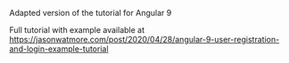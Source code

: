 Adapted version of the tutorial for Angular 9

Full tutorial with example available at https://jasonwatmore.com/post/2020/04/28/angular-9-user-registration-and-login-example-tutorial
